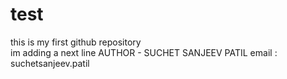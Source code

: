 # test
this is my first github repository
<br>
im adding a next line
AUTHOR - SUCHET SANJEEV PATIL
email : suchetsanjeev.patil